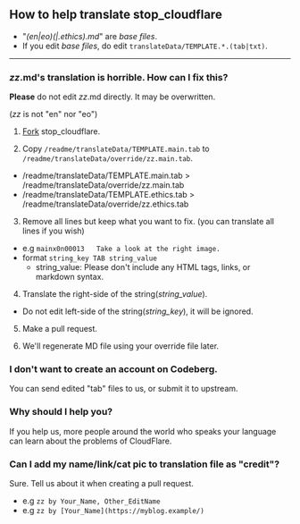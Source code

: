 ## How to help translate stop_cloudflare


- "_(en|eo)(|.ethics).md_" are _base files_.
- If you edit _base files_, do edit `translateData/TEMPLATE.*.(tab|txt)`.

---

### _zz_.md's translation is horrible. How can I fix this?

**Please** do not edit _zz_.md directly. It may be overwritten.

(_zz_ is not "en" nor "eo")


1. [Fork](https://codeberg.org/crimeflare/stop_cloudflare/forks) stop_cloudflare.

2. Copy `/readme/translateData/TEMPLATE.main.tab` to `/readme/translateData/override/zz.main.tab`.
  - /readme/translateData/TEMPLATE.main.tab > /readme/translateData/override/zz.main.tab
  - /readme/translateData/TEMPLATE.ethics.tab > /readme/translateData/override/zz.ethics.tab

3. Remove all lines but keep what you want to fix. (you can translate all lines if you wish)
  - e.g `mainx0n00013	Take a look at the right image.`
  - format `string_key TAB string_value`
    - string_value: Please don't include any HTML tags, links, or markdown syntax.

4. Translate the right-side of the string(_string\_value_).
  - Do not edit left-side of the string(_string\_key_), it will be ignored.

5. Make a pull request.

6. We'll regenerate MD file using your override file later.


### I don't want to create an account on Codeberg.

You can send edited "tab" files to us, or submit it to upstream.


### Why should I help you?

If you help us, more people around the world who speaks your language can learn about the problems of CloudFlare.


### Can I add my name/link/cat pic to translation file as "credit"?

Sure. Tell us about it when creating a pull request.
  - e.g `zz by Your_Name, Other_EditName`
  - e.g `zz by [Your_Name](https://myblog.example/)`
